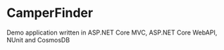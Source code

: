 # CamperFinder
Demo application written in ASP.NET Core MVC, ASP.NET Core WebAPI, NUnit and CosmosDB
